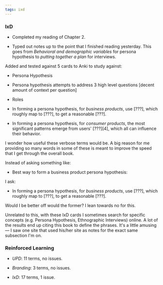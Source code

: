 ```yaml
---
tags: ixd
---
```


### IxD

* Completed my reading of Chapter 2. 

* Typed out notes up to the point that I finished reading yesterday. This goes from *Behavioral and demographic variables* for persona hypothesis to *putting together a plan* for interviews.

Added and tested against 5 cards to Anki to study against:

* Persona Hypothesis

* Persona hypothesis attempts to address 3 high level questions [decent amount of context per question]

* Roles

* In forming a persona hypothesis, for *business products*, use [???], which roughly map to [???], to get a reasonable [???].

* In forming a persona hypothesis, for *consumer products*, the most significant patterns emerge from users' [???][4], which all can influence their behavior.

I wonder how useful these verbose terms would be. A big reason for me providing so many words in some of these is meant to improve the speed that I get through the overall book.

Instead of asking something like:

* Best way to form a business product persona hypothesis:

I ask:

* In forming a persona hypothesis, for *business products*, use [???], which roughly map to [???], to get a reasonable [???].

Would I be better off would the former? I lean towards no for this. 

Unrelated to this, with these IxD cards I sometimes search for specific concepts (e.g. Persona Hypothesis, Ethnographic Interviews) online. A lot of the results end up citing this book to define the phrases. It's a little amusing — I saw one site that used his/her site as notes for the exact same subsection I'm on.


### Reinforced Learning 

* *UPD*: 11 terms, no issues.

* *Branding*: 3 terms, no issues.

* *IxD*: 17 terms, 1 issue.
